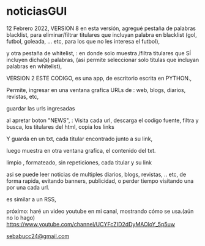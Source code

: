# noticiasGUI
12 Febrero 2022, 
VERSION 8 
en esta versión, agregué pestaña de 
palabras blacklist, para eliminar/filtrar titulares que incluyan palabra en blacklist (gol, futbol, goleada, ... etc, para los que no les interesa el futbol), 

y otra pestaña de whitelist, : en donde solo muestra /filtra titulares que SÍ incluyen dicha(s) palabras, (asi permite seleccionar solo titulas que incluyan palabras en whitelist), 






VERSION 2
ESTE CODIGO, es una app, de escritorio escrita en PYTHON., 

Permite, ingresar en una ventana grafica URLs de : web, blogs, diarios, revistas, etc, 

guardar las urls ingresadas

al apretar boton "NEWS", : Visita cada url, descarga el codigo fuente, 
filtra y busca, los titulares del html,  copia los links 

Y guarda en un txt, cada titular encontrado junto a su link, 


luego muestra en otra ventana grafica, el contenido del txt. 

limpio , formateado, sin repeticiones, 
cada titular y su link 

asi se puede leer noticias de multiples diarios, blogs, revistas, .. etc, 
de forma rapida, evitando banners, publicidad, o perder tiempo visitando una por una cada url. 

es similar a un RSS, 

próximo: haré un video youtube en mi canal, mostrando cómo se usa.(aún no lo hago) 
https://www.youtube.com/channel/UCYFcZID2dDyMAOloY_5p5uw


sebabucc24@gmail.com




